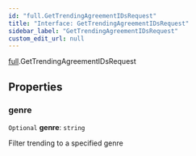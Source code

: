 ```yaml
---
id: "full.GetTrendingAgreementIDsRequest"
title: "Interface: GetTrendingAgreementIDsRequest"
sidebar_label: "GetTrendingAgreementIDsRequest"
custom_edit_url: null
---
```


[full](../namespaces/full.md).GetTrendingAgreementIDsRequest

## Properties

### genre

 `Optional` **genre**: `string`

Filter trending to a specified genre
